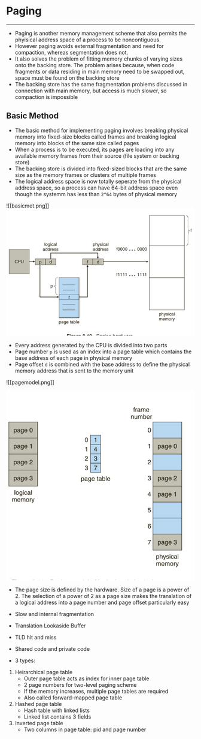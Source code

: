 # Paging
---
- Paging is another memory management scheme that also permits the phyisical address space of a process to be noncontiguous.
- However paging avoids external fragmentation and need for compaction, whereas segmentation does not. 
- It also solves the problem of fitting memory chunks of varying sizes onto the backing store. The problem arises because, when code fragments or data residing in main memory need to be swapped out, space must be found on the backing store
- The backing store has the same fragmentation problems discussed in connection with main memory, but access is much slower, so compaction is impossible

## Basic Method
- The basic method for implementing paging involves breaking physical memory into fixed-size blocks called frames and breaking logical memory into blocks of the same size called pages
- When a process is to be executed, its pages are loading into any available memory frames from their source (file system or backing store)
- The backing store is divided into fixed-sized blocks that are the same size as the memory frames or clusters of multiple frames
- The logical address space is now totally seperate from the physical address space, so a process can have 64-bit address space even though the systemm has less than `2^64` bytes of physical memory

![[basicmet.png]]
![basicmet](https://github.com/Shogunkayo/PES_Notes/blob/main/Operating%20Systems/images/basicmet.png)

- Every address generated by the CPU is divided into two parts
- Page number `p` is used as an index into a page table which contains the base address of each page in physical memory
- Page offset `d` is combined with the base address to define the physical memory address that is sent to the memory unit

![[pagemodel.png]]

![pagemodel](https://github.com/Shogunkayo/PES_Notes/blob/main/Operating%20Systems/images/pagemodel.png)

- The page size is defined by the hardware.  Size of a page is a power of 2. The selection of a power of 2 as a page size makes the translation of a logical address into a page number and page offset particularly easy

- Slow and internal fragmentation
- Translation Lookaside Buffer
- TLD hit and miss 
- Shared code and private code
- 3 types:
1. Heirarchical page table
	- Outer page table acts as index for inner page table
	- 2 page numbers for two-level paging scheme
	- If the memory increases, multiple page tables are required
	- Also called forward-mapped page table
2. Hashed page table
	- Hash table with linked lists
	- Linked list contains 3 fields
3. Inverted page table
	- Two columns in page table: pid and page number